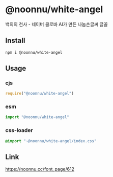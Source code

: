 # @noonnu/white-angel
백의의 천사 - 네이버 클로바 AI가 만든 나눔손글씨 글꼴

## Install
```sh
npm i @noonnu/white-angel
```
## Usage
### cjs
```js
require("@noonnu/white-angel")
```
### esm
```js
import "@noonnu/white-angel"
```
### css-loader
```css
@import "~@noonnu/white-angel/index.css"
```

## Link
https://noonnu.cc/font_page/612